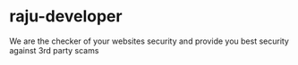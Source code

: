 # raju-developer
We are the checker of your websites security and provide you best security against 3rd party scams
